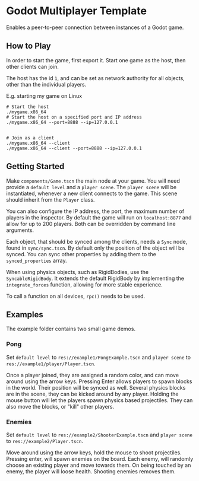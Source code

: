# Godot Multiplayer Template

Enables a peer-to-peer connection between instances of a Godot game.

## How to Play

In order to start the game, first export it. Start one game as the host, then other clients can join.

The host has the id `1`, and can be set as network authority for all objects, other than the individual players.

E.g. starting my game on Linux

```
# Start the host
./mygame.x86_64
# Start the host on a specified port and IP address
./mygame.x86_64 --port=8888 --ip=127.0.0.1


# Join as a client
./mygame.x86_64 --client
./mygame.x86_64 --client --port=8888 --ip=127.0.0.1

```

## Getting Started

Make `components/Game.tscn` the main node at your game. You will need provide a `default level` and a `player scene`.
The `player scene` will be instantiated, whenever a new client connects to the game. This scene should inherit from the `Player` class.

You can also configure the IP address, the port, the maximum number of players in the inspector. By default the game will run on `localhost:8877` and allow for up to 200 players. Both can be overridden by command line arguments.

Each object, that should be synced among the clients, needs a `Sync` node, found in `sync/sync.tscn`.
By default only the position of the object will be synced. You can sync other properties by adding them to the `synced_properties` array.

When using physics objects, such as RigidBodies, use the `SyncableRigidBody`. It extends the default RigidBody by implementing the `integrate_forces` function, allowing for more stable experience.

To call a function on all devices, `rpc()` needs to be used.

## Examples

The example folder contains two small game demos.

### Pong

Set `default level` to `res://example1/PongExample.tscn` and `player scene` to `res://example1/player/Player.tscn`.

Once a player joined, they are assigned a random color, and can move around using the arrow keys. Pressing Enter allows players to spawn blocks in the world. Their position will be synced as well. Several physics blocks are in the scene, they can be kicked around by any player. Holding the mouse button will let the players spawn physics based projectiles. They can also move the blocks, or "kill" other players.

### Enemies

Set `default level` to `res://example2/ShooterExample.tscn` and `player scene` to `res://example2/Player.tscn`.

Move around using the arrow keys, hold the mouse to shoot projectiles. Pressing enter, will spawn enemies on the board. Each enemy, will randomly choose an existing player and move towards them. On being touched by an enemy, the player will loose health. Shooting enemies removes them.
